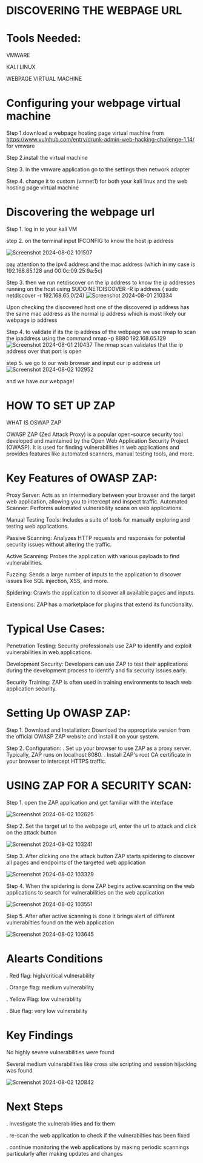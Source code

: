 # DISCOVERING THE WEBPAGE URL
# Tools Needed:

VMWARE

KALI LINUX

WEBPAGE VIRTUAL MACHINE

# Configuring your webpage virtual machine

Step 1.download a webpage hosting page virtual machine from https://www.vulnhub.com/entry/drunk-admin-web-hacking-challenge-1,14/ for vmware 

Step 2.install the virtual machine

Step 3. in the vmware application go to the settings then network adapter

Step 4. change it to custom (vmnet1) for both your kali linux and the web hosting page virtual machine

# Discovering the webpage url

Step 1. log in to your kali VM

step 2. on the terminal input IFCONFIG to know the host ip address

   ![Screenshot 2024-08-02 101507](https://github.com/user-attachments/assets/8a4bc3f6-957e-4af6-8b9a-e04343b4efb1)

   pay attention to the ipv4 address and the mac address (which in my case is 192.168.65.128 and 00:0c:09:25:9a:5c)

Step 3. then we run netdiscover on the ip address to know the ip addresses running on the host using SUDO NETDISCOVER -R ip address ( sudo netdiscover -r 192.168.65.0/24)
   ![Screenshot 2024-08-01 210334](https://github.com/user-attachments/assets/00aec24f-0ea6-4b46-a8fb-500e347fb01d)

Upon checking the discovered host one of the discovered ip address has the same mac address as the normal ip address which is most likely our webpage ip address

Step 4. to validate if its the ip address of the webpage we use nmap to scan the ipaddress using the command nmap -p 8880 192.168.65.129
 ![Screenshot 2024-08-01 210437](https://github.com/user-attachments/assets/c886d839-0e2b-4e42-aabf-37306a3d4ada)
  The nmap scan validates that the ip address over that port is open

step 5. we go to our web browser and input our ip address url
![Screenshot 2024-08-02 102952](https://github.com/user-attachments/assets/91743063-98e6-4793-9fc1-9723b7f782e4)

and we have our webpage!

# HOW TO SET UP ZAP

WHAT IS OSWAP ZAP 

OWASP ZAP (Zed Attack Proxy) is a popular open-source security tool developed and maintained by the Open Web Application Security Project (OWASP). It is used for finding vulnerabilities in web applications and provides features like automated scanners, manual testing tools, and more.

# Key Features of OWASP ZAP:


Proxy Server: Acts as an intermediary between your browser and the target web application, allowing you to intercept and inspect traffic.
Automated Scanner: Performs automated vulnerability scans on web applications.

Manual Testing Tools: Includes a suite of tools for manually exploring and testing web applications.

Passive Scanning: Analyzes HTTP requests and responses for potential security issues without altering the traffic.

Active Scanning: Probes the application with various payloads to find vulnerabilities.

Fuzzing: Sends a large number of inputs to the application to discover issues like SQL injection, XSS, and more.

Spidering: Crawls the application to discover all available pages and inputs.

Extensions: ZAP has a marketplace for plugins that extend its functionality.

# Typical Use Cases:

Penetration Testing: Security professionals use ZAP to identify and exploit vulnerabilities in web applications.

Development Security: Developers can use ZAP to test their applications during the development process to identify and fix security issues early.

Security Training: ZAP is often used in training environments to teach web application security.

# Setting Up OWASP ZAP:

Step 1. Download and Installation: Download the appropriate version from the official OWASP ZAP website and install it on your system.

Step 2. Configuration:
 . Set up your browser to use ZAP as a proxy server. Typically, ZAP runs on localhost:8080.
. Install ZAP's root CA certificate in your browser to intercept HTTPS traffic.

# USING ZAP FOR A SECURITY SCAN:

Step 1. open the ZAP application and get familiar with the interface

   ![Screenshot 2024-08-02 102625](https://github.com/user-attachments/assets/d7a6d642-b084-4330-9331-3a46e8016c22)

Step 2. Set the target url to the webpage url, enter the url to attack and click on the attack button

   ![Screenshot 2024-08-02 103241](https://github.com/user-attachments/assets/76f1cab7-9d62-4378-a36a-9bb967f1d512)

Step 3. After clicking one the attack button ZAP starts spidering to discover all pages and endpoints of the targeted web application

 ![Screenshot 2024-08-02 103329](https://github.com/user-attachments/assets/1d23f1d9-d31e-42af-b922-10dd865b2ea0)

Step 4. When the spidering is done ZAP begins active scanning on the web applications to search for vulnerabilities on the web application

  ![Screenshot 2024-08-02 103551](https://github.com/user-attachments/assets/13c25443-b9b7-4681-ac02-35ffc4143edc)

Step 5. After after active scanning is done it brings alert of different vulnerabilties found on the web application

   ![Screenshot 2024-08-02 103645](https://github.com/user-attachments/assets/29e75643-1bd6-4680-bbcf-61a8a8aedfae)

# Alearts Conditions

. Red flag: high/critical vulnerability

. Orange flag: medium vulnerability

. Yellow Flag: low vulnerablilty

. Blue flag: very low vulnerability

# Key Findings

No highly severe vulnerabilities were found

Several medium vulnerabilities like cross site scripting and session hijacking was found

![Screenshot 2024-08-02 120842](https://github.com/user-attachments/assets/8e300092-b633-43f6-a32a-c56cda7e24d7)

# Next Steps

. Investigate the vulnerabilities and fix them

. re-scan the web application to check if the vulnerabilties has been fixed

. continue monitoring the web applications by making periodic scannings particularly after making updates and changes





   
